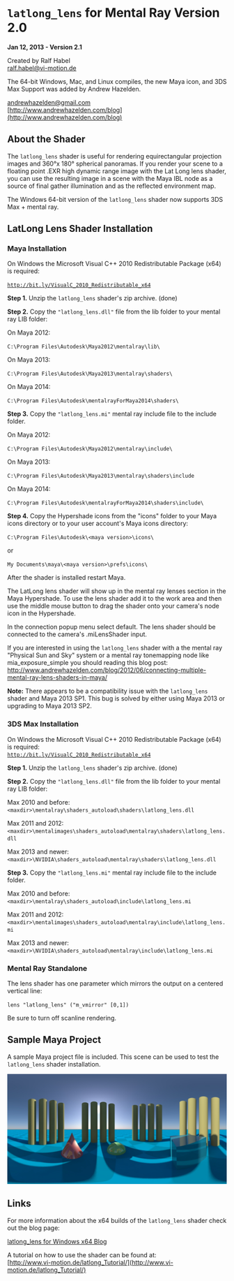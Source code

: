 # `latlong_lens` for Mental Ray Version 2.0 #
**Jan 12, 2013 - Version 2.1**

Created by Ralf Habel   
[ralf.habel@vi-motion.de](mailto:ralf.habel@vi-motion.de)

The 64-bit Windows, Mac, and Linux compiles, the new Maya icon, and 3DS Max Support was added by Andrew Hazelden.

[andrewhazelden@gmail.com](mailto:andrewhazelden@gmail.com)  
[http://www.andrewhazelden.com/blog](http://www.andrewhazelden.com/blog)  


## About the Shader ##
The `latlong_lens` shader is useful for rendering equirectangular projection images and 360°x 180° spherical panoramas. If you render your scene to a floating point .EXR high dynamic range image with the Lat Long lens shader, you can use the resulting image in a scene with the Maya IBL node as a source of final gather illumination and as the reflected environment map. 

The Windows 64-bit version of the `latlong_lens` shader now supports 3DS Max + mental ray.

## LatLong Lens Shader Installation ##

### Maya Installation ###

On Windows the Microsoft Visual C++ 2010 Redistributable Package (x64) is required:  

[`http://bit.ly/VisualC_2010_Redistributable_x64`](http://bit.ly/VisualC_2010_Redistributable_x64)

**Step 1.** Unzip the `latlong_lens` shader's zip archive. (done)

**Step 2.** Copy the `"latlong_lens.dll"` file from the lib folder to your mental ray LIB folder:

On Maya 2012:

`C:\Program Files\Autodesk\Maya2012\mentalray\lib\`

On Maya 2013:

`C:\Program Files\Autodesk\Maya2013\mentalray\shaders\`

On Maya 2014:

`C:\Program Files\Autodesk\mentalrayForMaya2014\shaders\`

**Step 3.** Copy the `"latlong_lens.mi"` mental ray include file to the include folder.

On Maya 2012:

`C:\Program Files\Autodesk\Maya2012\mentalray\include\`

On Maya 2013:

`C:\Program Files\Autodesk\Maya2013\mentalray\shaders\include`

On Maya 2014:

`C:\Program Files\Autodesk\mentalrayForMaya2014\shaders\include\`

**Step 4.** Copy the Hypershade icons from the "icons" folder to your Maya icons directory or to your user account's Maya icons directory:

`C:\Program Files\Autodesk\<maya version>\icons\`

or

`My Documents\maya\<maya version>\prefs\icons\`

After the shader is installed restart Maya.

The LatLong lens shader will show up in the mental ray lenses section in the Maya Hypershade. To use the lens shader add it to the work area and then use the middle mouse button to drag the shader onto your camera's node icon in the Hypershade.

In the connection popup menu select default. The lens shader should be connected to the camera's .miLensShader input.

If you are interested in using the `latlong_lens` shader with a the mental ray "Physical Sun and Sky" system or a mental ray tonemapping node like mia_exposure_simple you should reading this blog post:
http://www.andrewhazelden.com/blog/2012/06/connecting-multiple-mental-ray-lens-shaders-in-maya/


**Note:** There appears to be a compatibility issue with the `latlong_lens` shader and Maya 2013 SP1. This bug is solved by either using Maya 2013 or upgrading to Maya 2013 SP2.


### 3DS Max Installation ###

On Windows the Microsoft Visual C++ 2010 Redistributable Package (x64) is required:  
[`http://bit.ly/VisualC_2010_Redistributable_x64`](http://bit.ly/VisualC_2010_Redistributable_x64)

**Step 1.** Unzip the `latlong_lens` shader's zip archive. (done)

**Step 2.** Copy the `"latlong_lens.dll"` file from the lib folder to your mental ray LIB folder:

Max 2010 and before:  
`<maxdir>\mentalray\shaders_autoload\shaders\latlong_lens.dll`

Max 2011 and 2012:  
`<maxdir>\mentalimages\shaders_autoload\mentalray\shaders\latlong_lens.dll`

Max 2013 and newer:  
`<maxdir>\NVIDIA\shaders_autoload\mentalray\shaders\latlong_lens.dll`


**Step 3.** Copy the `"latlong_lens.mi"` mental ray include file to the include folder.

Max 2010 and before:   
`<maxdir>\mentalray\shaders_autoload\include\latlong_lens.mi`

Max 2011 and 2012:  
`<maxdir>\mentalimages\shaders_autoload\mentalray\include\latlong_lens.mi`

Max 2013 and newer:  
`<maxdir>\NVIDIA\shaders_autoload\mentalray\include\latlong_lens.mi`


### Mental Ray Standalone ###

The lens shader has one parameter which mirrors the output on a centered vertical line:

`lens "latlong_lens" ("m_vmirror" [0,1])`

Be sure to turn off scanline rendering.


## Sample Maya Project ##

A sample Maya project file is included. This scene can be used to test the `latlong_lens` shader installation.

![Adding a lens shader](latlong_lens_sample.jpg)

## Links ##
For more information about the x64 builds of the `latlong_lens` shader check out the blog page:  

[latlong_lens for Windows x64 Blog](http://www.andrewhazelden.com/blog/2011/01/latlong_lens-and-cubemap_lens-mental-ray-shaders-compiled-for-maya-2011-x64-on-windows/ "latlong_lens for Windows X64")

A tutorial on how to use the shader can be found at:  
[http://www.vi-motion.de/latlong_Tutorial/](http://www.vi-motion.de/latlong_Tutorial/)
